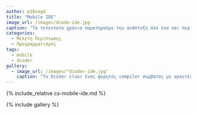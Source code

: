 ```yaml
---
author: p18vogd
title: "Mobile IDE"
image_url: /images/dcode-ide.jpg
caption: "Τα τελευταία χρόνια παρατηρούμε την ανάπτυξη όλο ένα και περισσότερο των mobile ide. Τέτοιου είδους εφαρμογές έχουν αποδειχτεί εύχρηστες για απλό προγραμματισμό, μέσα από τα mobile ide ο χρήστης μπορεί να δοκιμάσει νέες γλώσσες προγραμματισμού και να πειραματιστεί σε ένα διαφορετικό περιβάλλον. Ωστόσο τέτοιες εφαρμογές δεν μπορούν να χρησιμοποιηθούν για μεγάλα Project λόγο του ότι οι φορητές συσκευές- smartphone διαθέτουν περιορισμένους πόρους."
categories:
  - Μελέτη Περίπτωσης
  - Προγραμματισμός
tags:
  - mobile
  - dcoder
gallery:
  - image_url: /images/"dcoder-ide.jpg"
    caption: "Το Dcoder είναι ένας φορητός compiler συμβατός με αρκετές γλώσσες προγραμματισμού. Είναι συμβατός με συσκευές Android και IOS. Ό χρήστης μπορεί να δοκιμάσει απλές προγραμματίστηκες ιδέες στο κινητό του τηλέφωνο από όπου και να βρίσκεται."
---
```


{% include_relative cs-mobile-ide.md %}

{% include gallery %}
